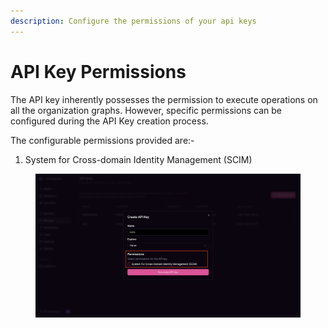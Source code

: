 ```yaml
---
description: Configure the permissions of your api keys
---
```


# API Key Permissions

The API key inherently possesses the permission to execute operations on all the organization graphs. However, specific permissions can be configured during the API Key creation process.

The configurable permissions provided are:-

1. System for Cross-domain Identity Management (SCIM)

<figure><img src="../../.gitbook/assets/Screenshot 2024-04-08 at 1.25.24 AM.png" alt=""><figcaption></figcaption></figure>

